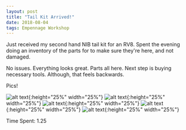 ```yaml
---
layout: post
title: "Tail Kit Arrived!"
date: 2018-08-04
tags: Empennage Workshop
---
```


Just received my second hand NIB tail kit for an RV8. Spent the evening doing an inventory of the parts for to make sure they're here, and not damaged.

No issues. Everything looks great. Parts all here. Next step is buying necessary tools. Although, that feels backwards.

Pics!

![alt text](https://rv8bebo.com/pics/2018-08-07.1.jpg "Image 1"){:height="25%" width="25%"}
![alt text](https://rv8bebo.com/pics/2018-08-07.2.jpg "Image 2"){:height="25%" width="25%"}
![alt text](https://rv8bebo.com/pics/2018-08-07.3.jpg "Image 3"){:height="25%" width="25%"}
![alt text](https://rv8bebo.com/pics/2018-08-07.4.jpg "Image 4"){:height="25%" width="25%"}
![alt text](https://rv8bebo.com/pics/2018-08-07.5.jpg "Image 5"){:height="25%" width="25%"}


Time Spent: 1.25
